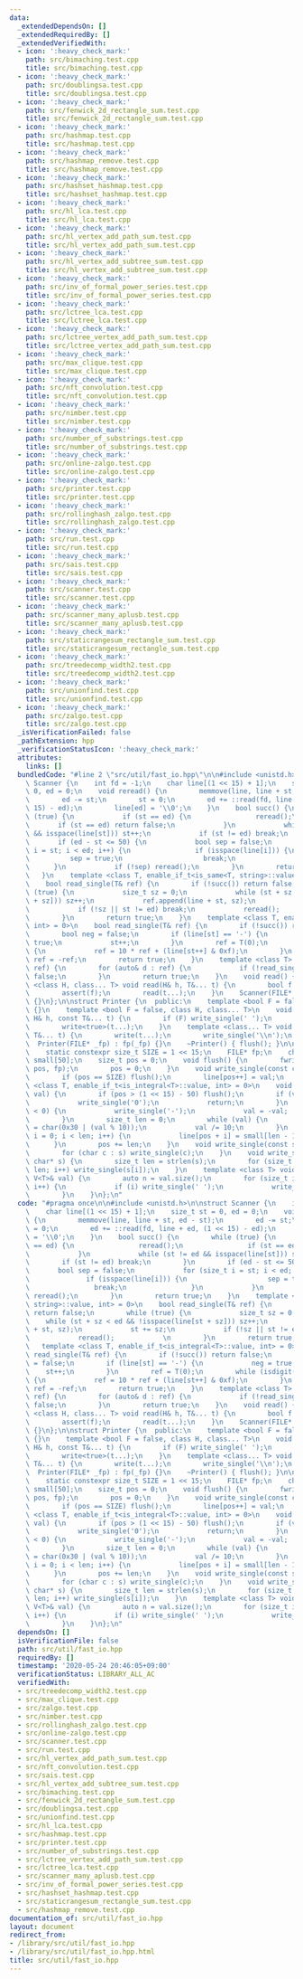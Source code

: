 ```yaml
---
data:
  _extendedDependsOn: []
  _extendedRequiredBy: []
  _extendedVerifiedWith:
  - icon: ':heavy_check_mark:'
    path: src/bimaching.test.cpp
    title: src/bimaching.test.cpp
  - icon: ':heavy_check_mark:'
    path: src/doublingsa.test.cpp
    title: src/doublingsa.test.cpp
  - icon: ':heavy_check_mark:'
    path: src/fenwick_2d_rectangle_sum.test.cpp
    title: src/fenwick_2d_rectangle_sum.test.cpp
  - icon: ':heavy_check_mark:'
    path: src/hashmap.test.cpp
    title: src/hashmap.test.cpp
  - icon: ':heavy_check_mark:'
    path: src/hashmap_remove.test.cpp
    title: src/hashmap_remove.test.cpp
  - icon: ':heavy_check_mark:'
    path: src/hashset_hashmap.test.cpp
    title: src/hashset_hashmap.test.cpp
  - icon: ':heavy_check_mark:'
    path: src/hl_lca.test.cpp
    title: src/hl_lca.test.cpp
  - icon: ':heavy_check_mark:'
    path: src/hl_vertex_add_path_sum.test.cpp
    title: src/hl_vertex_add_path_sum.test.cpp
  - icon: ':heavy_check_mark:'
    path: src/hl_vertex_add_subtree_sum.test.cpp
    title: src/hl_vertex_add_subtree_sum.test.cpp
  - icon: ':heavy_check_mark:'
    path: src/inv_of_formal_power_series.test.cpp
    title: src/inv_of_formal_power_series.test.cpp
  - icon: ':heavy_check_mark:'
    path: src/lctree_lca.test.cpp
    title: src/lctree_lca.test.cpp
  - icon: ':heavy_check_mark:'
    path: src/lctree_vertex_add_path_sum.test.cpp
    title: src/lctree_vertex_add_path_sum.test.cpp
  - icon: ':heavy_check_mark:'
    path: src/max_clique.test.cpp
    title: src/max_clique.test.cpp
  - icon: ':heavy_check_mark:'
    path: src/nft_convolution.test.cpp
    title: src/nft_convolution.test.cpp
  - icon: ':heavy_check_mark:'
    path: src/nimber.test.cpp
    title: src/nimber.test.cpp
  - icon: ':heavy_check_mark:'
    path: src/number_of_substrings.test.cpp
    title: src/number_of_substrings.test.cpp
  - icon: ':heavy_check_mark:'
    path: src/online-zalgo.test.cpp
    title: src/online-zalgo.test.cpp
  - icon: ':heavy_check_mark:'
    path: src/printer.test.cpp
    title: src/printer.test.cpp
  - icon: ':heavy_check_mark:'
    path: src/rollinghash_zalgo.test.cpp
    title: src/rollinghash_zalgo.test.cpp
  - icon: ':heavy_check_mark:'
    path: src/run.test.cpp
    title: src/run.test.cpp
  - icon: ':heavy_check_mark:'
    path: src/sais.test.cpp
    title: src/sais.test.cpp
  - icon: ':heavy_check_mark:'
    path: src/scanner.test.cpp
    title: src/scanner.test.cpp
  - icon: ':heavy_check_mark:'
    path: src/scanner_many_aplusb.test.cpp
    title: src/scanner_many_aplusb.test.cpp
  - icon: ':heavy_check_mark:'
    path: src/staticrangesum_rectangle_sum.test.cpp
    title: src/staticrangesum_rectangle_sum.test.cpp
  - icon: ':heavy_check_mark:'
    path: src/treedecomp_width2.test.cpp
    title: src/treedecomp_width2.test.cpp
  - icon: ':heavy_check_mark:'
    path: src/unionfind.test.cpp
    title: src/unionfind.test.cpp
  - icon: ':heavy_check_mark:'
    path: src/zalgo.test.cpp
    title: src/zalgo.test.cpp
  _isVerificationFailed: false
  _pathExtension: hpp
  _verificationStatusIcon: ':heavy_check_mark:'
  attributes:
    links: []
  bundledCode: "#line 2 \"src/util/fast_io.hpp\"\n\n#include <unistd.h>\n\nstruct\
    \ Scanner {\n    int fd = -1;\n    char line[(1 << 15) + 1];\n    size_t st =\
    \ 0, ed = 0;\n    void reread() {\n        memmove(line, line + st, ed - st);\n\
    \        ed -= st;\n        st = 0;\n        ed += ::read(fd, line + ed, (1 <<\
    \ 15) - ed);\n        line[ed] = '\\0';\n    }\n    bool succ() {\n        while\
    \ (true) {\n            if (st == ed) {\n                reread();\n         \
    \       if (st == ed) return false;\n            }\n            while (st != ed\
    \ && isspace(line[st])) st++;\n            if (st != ed) break;\n        }\n \
    \       if (ed - st <= 50) {\n            bool sep = false;\n            for (size_t\
    \ i = st; i < ed; i++) {\n                if (isspace(line[i])) {\n          \
    \          sep = true;\n                    break;\n                }\n      \
    \      }\n            if (!sep) reread();\n        }\n        return true;\n \
    \   }\n    template <class T, enable_if_t<is_same<T, string>::value, int> = 0>\n\
    \    bool read_single(T& ref) {\n        if (!succ()) return false;\n        while\
    \ (true) {\n            size_t sz = 0;\n            while (st + sz < ed && !isspace(line[st\
    \ + sz])) sz++;\n            ref.append(line + st, sz);\n            st += sz;\n\
    \            if (!sz || st != ed) break;\n            reread();            \n\
    \        }\n        return true;\n    }\n    template <class T, enable_if_t<is_integral<T>::value,\
    \ int> = 0>\n    bool read_single(T& ref) {\n        if (!succ()) return false;\n\
    \        bool neg = false;\n        if (line[st] == '-') {\n            neg =\
    \ true;\n            st++;\n        }\n        ref = T(0);\n        while (isdigit(line[st]))\
    \ {\n            ref = 10 * ref + (line[st++] & 0xf);\n        }\n        if (neg)\
    \ ref = -ref;\n        return true;\n    }\n    template <class T> bool read_single(V<T>&\
    \ ref) {\n        for (auto& d : ref) {\n            if (!read_single(d)) return\
    \ false;\n        }\n        return true;\n    }\n    void read() {}\n    template\
    \ <class H, class... T> void read(H& h, T&... t) {\n        bool f = read_single(h);\n\
    \        assert(f);\n        read(t...);\n    }\n    Scanner(FILE* fp) : fd(fileno(fp))\
    \ {}\n};\n\nstruct Printer {\n  public:\n    template <bool F = false> void write()\
    \ {}\n    template <bool F = false, class H, class... T>\n    void write(const\
    \ H& h, const T&... t) {\n        if (F) write_single(' ');\n        write_single(h);\n\
    \        write<true>(t...);\n    }\n    template <class... T> void writeln(const\
    \ T&... t) {\n        write(t...);\n        write_single('\\n');\n    }\n\n  \
    \  Printer(FILE* _fp) : fp(_fp) {}\n    ~Printer() { flush(); }\n\n  private:\n\
    \    static constexpr size_t SIZE = 1 << 15;\n    FILE* fp;\n    char line[SIZE],\
    \ small[50];\n    size_t pos = 0;\n    void flush() {\n        fwrite(line, 1,\
    \ pos, fp);\n        pos = 0;\n    }\n    void write_single(const char& val) {\n\
    \        if (pos == SIZE) flush();\n        line[pos++] = val;\n    }\n    template\
    \ <class T, enable_if_t<is_integral<T>::value, int> = 0>\n    void write_single(T\
    \ val) {\n        if (pos > (1 << 15) - 50) flush();\n        if (val == 0) {\n\
    \            write_single('0');\n            return;\n        }\n        if (val\
    \ < 0) {\n            write_single('-');\n            val = -val;  // todo min\n\
    \        }\n        size_t len = 0;\n        while (val) {\n            small[len++]\
    \ = char(0x30 | (val % 10));\n            val /= 10;\n        }\n        for (size_t\
    \ i = 0; i < len; i++) {\n            line[pos + i] = small[len - 1 - i];\n  \
    \      }\n        pos += len;\n    }\n    void write_single(const string& s) {\n\
    \        for (char c : s) write_single(c);\n    }\n    void write_single(const\
    \ char* s) {\n        size_t len = strlen(s);\n        for (size_t i = 0; i <\
    \ len; i++) write_single(s[i]);\n    }\n    template <class T> void write_single(const\
    \ V<T>& val) {\n        auto n = val.size();\n        for (size_t i = 0; i < n;\
    \ i++) {\n            if (i) write_single(' ');\n            write_single(val[i]);\n\
    \        }\n    }\n};\n"
  code: "#pragma once\n\n#include <unistd.h>\n\nstruct Scanner {\n    int fd = -1;\n\
    \    char line[(1 << 15) + 1];\n    size_t st = 0, ed = 0;\n    void reread()\
    \ {\n        memmove(line, line + st, ed - st);\n        ed -= st;\n        st\
    \ = 0;\n        ed += ::read(fd, line + ed, (1 << 15) - ed);\n        line[ed]\
    \ = '\\0';\n    }\n    bool succ() {\n        while (true) {\n            if (st\
    \ == ed) {\n                reread();\n                if (st == ed) return false;\n\
    \            }\n            while (st != ed && isspace(line[st])) st++;\n    \
    \        if (st != ed) break;\n        }\n        if (ed - st <= 50) {\n     \
    \       bool sep = false;\n            for (size_t i = st; i < ed; i++) {\n  \
    \              if (isspace(line[i])) {\n                    sep = true;\n    \
    \                break;\n                }\n            }\n            if (!sep)\
    \ reread();\n        }\n        return true;\n    }\n    template <class T, enable_if_t<is_same<T,\
    \ string>::value, int> = 0>\n    bool read_single(T& ref) {\n        if (!succ())\
    \ return false;\n        while (true) {\n            size_t sz = 0;\n        \
    \    while (st + sz < ed && !isspace(line[st + sz])) sz++;\n            ref.append(line\
    \ + st, sz);\n            st += sz;\n            if (!sz || st != ed) break;\n\
    \            reread();            \n        }\n        return true;\n    }\n \
    \   template <class T, enable_if_t<is_integral<T>::value, int> = 0>\n    bool\
    \ read_single(T& ref) {\n        if (!succ()) return false;\n        bool neg\
    \ = false;\n        if (line[st] == '-') {\n            neg = true;\n        \
    \    st++;\n        }\n        ref = T(0);\n        while (isdigit(line[st]))\
    \ {\n            ref = 10 * ref + (line[st++] & 0xf);\n        }\n        if (neg)\
    \ ref = -ref;\n        return true;\n    }\n    template <class T> bool read_single(V<T>&\
    \ ref) {\n        for (auto& d : ref) {\n            if (!read_single(d)) return\
    \ false;\n        }\n        return true;\n    }\n    void read() {}\n    template\
    \ <class H, class... T> void read(H& h, T&... t) {\n        bool f = read_single(h);\n\
    \        assert(f);\n        read(t...);\n    }\n    Scanner(FILE* fp) : fd(fileno(fp))\
    \ {}\n};\n\nstruct Printer {\n  public:\n    template <bool F = false> void write()\
    \ {}\n    template <bool F = false, class H, class... T>\n    void write(const\
    \ H& h, const T&... t) {\n        if (F) write_single(' ');\n        write_single(h);\n\
    \        write<true>(t...);\n    }\n    template <class... T> void writeln(const\
    \ T&... t) {\n        write(t...);\n        write_single('\\n');\n    }\n\n  \
    \  Printer(FILE* _fp) : fp(_fp) {}\n    ~Printer() { flush(); }\n\n  private:\n\
    \    static constexpr size_t SIZE = 1 << 15;\n    FILE* fp;\n    char line[SIZE],\
    \ small[50];\n    size_t pos = 0;\n    void flush() {\n        fwrite(line, 1,\
    \ pos, fp);\n        pos = 0;\n    }\n    void write_single(const char& val) {\n\
    \        if (pos == SIZE) flush();\n        line[pos++] = val;\n    }\n    template\
    \ <class T, enable_if_t<is_integral<T>::value, int> = 0>\n    void write_single(T\
    \ val) {\n        if (pos > (1 << 15) - 50) flush();\n        if (val == 0) {\n\
    \            write_single('0');\n            return;\n        }\n        if (val\
    \ < 0) {\n            write_single('-');\n            val = -val;  // todo min\n\
    \        }\n        size_t len = 0;\n        while (val) {\n            small[len++]\
    \ = char(0x30 | (val % 10));\n            val /= 10;\n        }\n        for (size_t\
    \ i = 0; i < len; i++) {\n            line[pos + i] = small[len - 1 - i];\n  \
    \      }\n        pos += len;\n    }\n    void write_single(const string& s) {\n\
    \        for (char c : s) write_single(c);\n    }\n    void write_single(const\
    \ char* s) {\n        size_t len = strlen(s);\n        for (size_t i = 0; i <\
    \ len; i++) write_single(s[i]);\n    }\n    template <class T> void write_single(const\
    \ V<T>& val) {\n        auto n = val.size();\n        for (size_t i = 0; i < n;\
    \ i++) {\n            if (i) write_single(' ');\n            write_single(val[i]);\n\
    \        }\n    }\n};\n"
  dependsOn: []
  isVerificationFile: false
  path: src/util/fast_io.hpp
  requiredBy: []
  timestamp: '2020-05-24 20:46:05+09:00'
  verificationStatus: LIBRARY_ALL_AC
  verifiedWith:
  - src/treedecomp_width2.test.cpp
  - src/max_clique.test.cpp
  - src/zalgo.test.cpp
  - src/nimber.test.cpp
  - src/rollinghash_zalgo.test.cpp
  - src/online-zalgo.test.cpp
  - src/scanner.test.cpp
  - src/run.test.cpp
  - src/hl_vertex_add_path_sum.test.cpp
  - src/nft_convolution.test.cpp
  - src/sais.test.cpp
  - src/hl_vertex_add_subtree_sum.test.cpp
  - src/bimaching.test.cpp
  - src/fenwick_2d_rectangle_sum.test.cpp
  - src/doublingsa.test.cpp
  - src/unionfind.test.cpp
  - src/hl_lca.test.cpp
  - src/hashmap.test.cpp
  - src/printer.test.cpp
  - src/number_of_substrings.test.cpp
  - src/lctree_vertex_add_path_sum.test.cpp
  - src/lctree_lca.test.cpp
  - src/scanner_many_aplusb.test.cpp
  - src/inv_of_formal_power_series.test.cpp
  - src/hashset_hashmap.test.cpp
  - src/staticrangesum_rectangle_sum.test.cpp
  - src/hashmap_remove.test.cpp
documentation_of: src/util/fast_io.hpp
layout: document
redirect_from:
- /library/src/util/fast_io.hpp
- /library/src/util/fast_io.hpp.html
title: src/util/fast_io.hpp
---
```


